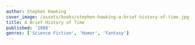 ```yaml
---
author: Stephen Hawking
cover_image: /assets/books/stephen-hawking-a-brief-history-of-time.jpg
title: A Brief History of Time
published: '1988'
genres: ['Science Fiction', 'Humor', 'Fantasy']
---
```

